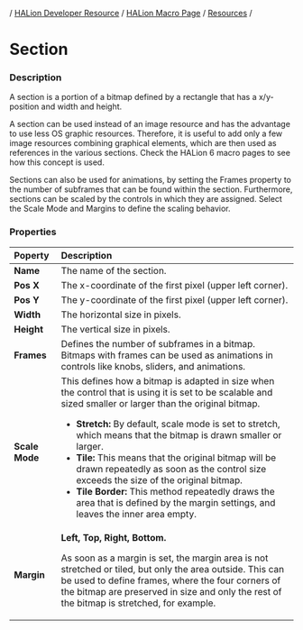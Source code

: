 / [HALion Developer Resource](../../HALion-Developer-Resource.md) / [HALion Macro Page](./HALion-Macro-Page.md) / [Resources](./Resources.md) /

# Section

### Description

A section is a portion of a bitmap defined by a rectangle that has a x/y-position and width and height.

A section can be used instead of an image resource and has the advantage to use less OS graphic resources. Therefore, it is useful to add only a few image resources combining graphical elements, which are then used as references in the various sections. Check the HALion 6 macro pages to see how this concept is used.

Sections can also be used for animations, by setting the Frames property to the number of subframes that can be found within the section. Furthermore, sections can be scaled by the controls in which they are assigned. Select the Scale Mode and Margins to define the scaling behavior.

### Properties

|Poperty|Description|
|:-|:-|
|**Name**|The name of the section.|
|**Pos X**|The x-coordinate of the first pixel (upper left corner).|
|**Pos Y**|The y-coordinate of the first pixel (upper left corner).|
|**Width**|The horizontal size in pixels.|
|**Height**|The vertical size in pixels.|
|**Frames**|Defines the number of subframes in a bitmap. Bitmaps with frames can be used as animations in controls like knobs, sliders, and animations.|
|**Scale Mode**|This defines how a bitmap is adapted in size when the control that is using it is set to be scalable and sized smaller or larger than the original bitmap.<ul><li>**Stretch:** By default, scale mode is set to stretch, which means that the bitmap is drawn smaller or larger.</li><li>**Tile:** This means that the original bitmap will be drawn repeatedly as soon as the control size exceeds the size of the original bitmap.</li><li>**Tile Border:** This method repeatedly draws the area that is defined by the margin settings, and leaves the inner area empty.</li></ul>|
|**Margin**|**Left, Top, Right, Bottom.**<p>As soon as a margin is set, the margin area is not stretched or tiled, but only the area outside. This can be used to define frames, where the four corners of the bitmap are preserved in size and only the rest of the bitmap is stretched, for example.</p>|